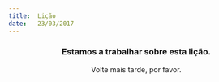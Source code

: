 ```yaml
---
title:  Lição
date:   23/03/2017
---
```


### <center>Estamos a trabalhar sobre esta lição.</center>
<center>Volte mais tarde, por favor.</center>